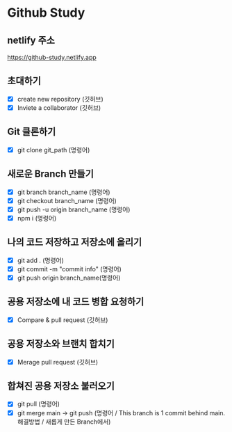 # Github Study

## netlify 주소
https://github-study.netlify.app

## 초대하기
* [x] create new repository (깃허브)
* [x] Inviete a collaborator (깃허브)

## Git 클론하기
* [x] git clone git_path (명령어)

## 새로운 Branch 만들기
* [x] git branch branch_name (명령어)
* [x] git checkout branch_name (명령어)
* [x] git push -u origin branch_name (명령어)
* [x] npm i (명령어)
 
## 나의 코드 저장하고 저장소에 올리기
* [x] git add . (명령어)
* [x] git commit -m "commit info" (명령어)
* [x] git push origin branch_name(명령어)

## 공용 저장소에 내 코드 병합 요청하기
* [x] Compare & pull request (깃허브)

## 공용 저장소와 브랜치 합치기
* [x] Merage pull request (깃허브)

## 합쳐진 공용 저장소 불러오기
* [x] git pull (명령어)
* [x] git merge main -> git push (명령어 / This branch is 1 commit behind main. 해결방법 / 새롭게 만든 Branch에서)
